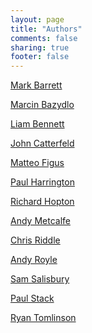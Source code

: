 ```yaml
---
layout: page
title: "Authors"
comments: false
sharing: true
footer: false
---
```


[Mark Barrett]

[Marcin Bazydlo]

[Liam Bennett]

[John Catterfeld]

[Matteo Figus]

[Paul Harrington]

[Richard Hopton]

[Andy Metcalfe]

[Chris Riddle]

[Andy Royle]

[Sam Salisbury]

[Paul Stack]

[Ryan Tomlinson]

[Paul Harrington]:/blog/authors/pharrington.html
[Mark Barrett]:/blog/authors/mbarrett.html
[Richard Hopton]:/blog/authors/rhopton.html
[Andy Metcalfe]:/blog/authors/ametcalfe.html
[Paul Stack]:/blog/authors/pstack.html
[Marcin Bazydlo]:/blog/authors/mbazydlo.html
[Andy Royle]:/blog/authors/aroyle.html
[John Catterfeld]:/blog/authors/jcatterfeld.html
[Ryan Tomlinson]:/blog/authors/rtomlinson.html
[Matteo Figus]:/blog/authors/mfigus.html
[Liam Bennett]:/blog/authors/lbennett.html
[Sam Salisbury]:/blog/authors/ssalisbury.html
[Chris Riddle]:/blog/authors/criddle.html